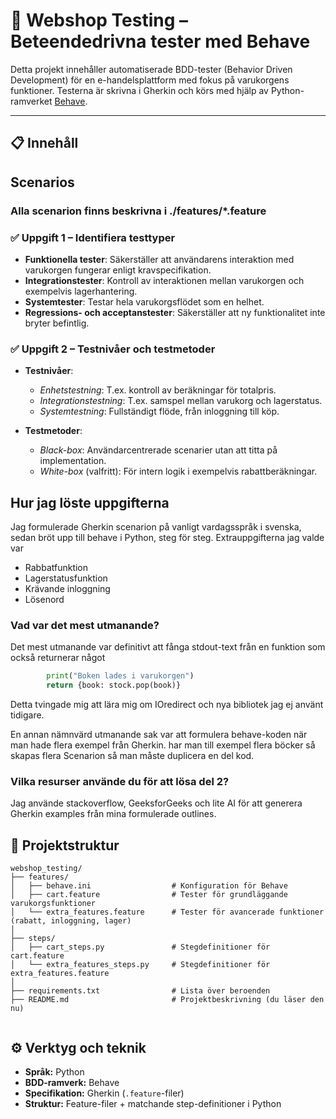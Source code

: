 #  🛒 Webshop Testing – Beteendedrivna tester med Behave
Detta projekt innehåller automatiserade BDD-tester (Behavior Driven Development) för en e-handelsplattform med fokus på varukorgens funktioner. Testerna är skrivna i Gherkin och körs med hjälp av Python-ramverket [Behave](https://behave.readthedocs.io/).

---
## 📋 Innehåll

## Scenarios
### Alla scenarion finns beskrivna i ./features/*.feature
### ✅ Uppgift 1 – Identifiera testtyper
- **Funktionella tester**: Säkerställer att användarens interaktion med varukorgen fungerar enligt kravspecifikation.
- **Integrationstester**: Kontroll av interaktionen mellan varukorgen och exempelvis lagerhantering.
- **Systemtester**: Testar hela varukorgsflödet som en helhet.
- **Regressions- och acceptanstester**: Säkerställer att ny funktionalitet inte bryter befintlig.

### ✅ Uppgift 2 – Testnivåer och testmetoder
- **Testnivåer**:
  - *Enhetstestning*: T.ex. kontroll av beräkningar för totalpris.
  - *Integrationstestning*: T.ex. samspel mellan varukorg och lagerstatus.
  - *Systemtestning*: Fullständigt flöde, från inloggning till köp.

- **Testmetoder**:
  - *Black-box*: Användarcentrerade scenarier utan att titta på implementation.
  - *White-box* (valfritt): För intern logik i exempelvis rabattberäkningar.

## Hur jag löste uppgifterna
Jag formulerade Gherkin scenarion på vanligt vardagsspråk i svenska, sedan bröt upp till behave i Python, steg för steg.
Extrauppgifterna jag valde var
* Rabbatfunktion
* Lagerstatusfunktion
* Krävande inloggning
* Lösenord

### Vad var det mest utmanande?
Det mest utmanande var definitivt att fånga stdout-text från en funktion som också returnerar något
```python
        print("Boken lades i varukorgen")
        return {book: stock.pop(book)} 
```
Detta tvingade mig att lära mig om IOredirect och nya bibliotek jag ej använt tidigare.

En annan nämnvärd utmanande sak var att formulera behave-koden när man hade flera exempel från Gherkin. har man till exempel flera böcker så skapas flera Scenarion så man måste duplicera en del kod.

### Vilka resurser använde du för att lösa del 2?
Jag använde stackoverflow, GeeksforGeeks och lite AI för att generera Gherkin examples från mina formulerade outlines. 

## 📁 Projektstruktur

``` text 
webshop_testing/
├── features/
│   ├── behave.ini                  # Konfiguration för Behave
│   ├── cart.feature                # Tester för grundläggande varukorgsfunktioner
│   └── extra_features.feature      # Tester för avancerade funktioner (rabatt, inloggning, lager)
│
├── steps/
│   ├── cart_steps.py               # Stegdefinitioner för cart.feature
│   └── extra_features_steps.py     # Stegdefinitioner för extra_features.feature
│
├── requirements.txt                # Lista över beroenden
├── README.md                       # Projektbeskrivning (du läser den nu)


```

## ⚙️ Verktyg och teknik

- **Språk:** Python  
- **BDD-ramverk:** Behave  
- **Specifikation:** Gherkin (`.feature`-filer)  
- **Struktur:** Feature-filer + matchande step-definitioner i Python